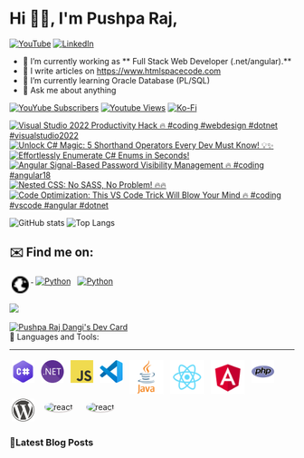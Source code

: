# Hi 👋🏻, I'm Pushpa Raj,
[![YouTube](https://img.shields.io/youtube/channel/subscribers/UC1k41FltPIePF9yrWR-GKZw?style=social)](https://youtube.com/@codewithpushpa)
 [![LinkedIn](https://img.shields.io/badge/LinkedIn-%230077B5.svg?logo=linkedin&logoColor=white)](https://linkedin.com/in/pushpa-raj-dangi)


- 🔭 I’m currently working as ** Full Stack Web Developer (.net/angular).**
- 📝 I write articles on <a href="https://www.htmlspacecode.com/">https://www.htmlspacecode.com</a>
- 🌱 I’m currently learning Oracle Database (PL/SQL)
- 💬 Ask me about anything

[![YouYube Subscribers](https://custom-icon-badges.demolab.com/youtube/channel/subscribers/UCm6lURZOeBVCZ5hJpqlUB-g?color=%23E05D44&label=SUBSCRIBE&logo=video&logoColor=white&style=for-the-badge&labelColor=CE4630)](https://www.youtube.com/@alexhyettdev?sub_confirmation=1) [![Youtube Views](https://custom-icon-badges.demolab.com/youtube/channel/views/UCm6lURZOeBVCZ5hJpqlUB-g?color=%23E1AD0E&logo=eye&logoColor=white&style=for-the-badge&labelColor=C79600)](https://www.youtube.com/@alexhyettdev) [![Ko-Fi](https://img.shields.io/badge/Ko--fi-F16061?style=for-the-badge&logo=ko-fi&logoColor=white)](https://ko-fi.com/alexhyett)

<!-- BEGIN YOUTUBE-CARDS -->
[![Visual Studio 2022 Productivity Hack 🔥 #coding #webdesign #dotnet #visualstudio2022](https://ytcards.demolab.com/?id=r9YAXgj8lbU&title=Visual+Studio+2022+Productivity+Hack+%F0%9F%94%A5+%23coding+%23webdesign+%23dotnet+%23visualstudio2022&lang=en&timestamp=1726755305&background_color=%230d1117&title_color=%23ffffff&stats_color=%23dedede&max_title_lines=1&width=250&border_radius=5 "Visual Studio 2022 Productivity Hack 🔥 #coding #webdesign #dotnet #visualstudio2022")](https://www.youtube.com/watch?v=r9YAXgj8lbU)
[![Unlock C# Magic: 5 Shorthand Operators Every Dev Must Know! 💡✨](https://ytcards.demolab.com/?id=BEseBKLsgA4&title=Unlock+C%23+Magic%3A+5+Shorthand+Operators+Every+Dev+Must+Know%21+%F0%9F%92%A1%E2%9C%A8&lang=en&timestamp=1723083694&background_color=%230d1117&title_color=%23ffffff&stats_color=%23dedede&max_title_lines=1&width=250&border_radius=5 "Unlock C# Magic: 5 Shorthand Operators Every Dev Must Know! 💡✨")](https://www.youtube.com/watch?v=BEseBKLsgA4)
[![Effortlessly Enumerate C# Enums in Seconds!](https://ytcards.demolab.com/?id=Bf4lvMsMhD0&title=Effortlessly+Enumerate+C%23+Enums+in+Seconds%21&lang=en&timestamp=1722870622&background_color=%230d1117&title_color=%23ffffff&stats_color=%23dedede&max_title_lines=1&width=250&border_radius=5 "Effortlessly Enumerate C# Enums in Seconds!")](https://www.youtube.com/watch?v=Bf4lvMsMhD0)
[![Angular Signal-Based Password Visibility Management 🔥 #coding #angular18](https://ytcards.demolab.com/?id=txbPfi1yKq0&title=Angular+Signal-Based+Password+Visibility+Management+%F0%9F%94%A5+%23coding+%23angular18&lang=en&timestamp=1722782199&background_color=%230d1117&title_color=%23ffffff&stats_color=%23dedede&max_title_lines=1&width=250&border_radius=5 "Angular Signal-Based Password Visibility Management 🔥 #coding #angular18")](https://www.youtube.com/watch?v=txbPfi1yKq0)
[![Nested CSS: No SASS, No Problem! 🔥🔥](https://ytcards.demolab.com/?id=88s6uWY06Hs&title=Nested+CSS%3A+No+SASS%2C+No+Problem%21+%F0%9F%94%A5%F0%9F%94%A5&lang=en&timestamp=1722737121&background_color=%230d1117&title_color=%23ffffff&stats_color=%23dedede&max_title_lines=1&width=250&border_radius=5 "Nested CSS: No SASS, No Problem! 🔥🔥")](https://www.youtube.com/watch?v=88s6uWY06Hs)
[![Code Optimization: This VS Code Trick Will Blow Your Mind 🔥 #coding #vscode #angular #dotnet](https://ytcards.demolab.com/?id=KOOFF0UnSAQ&title=Code+Optimization%3A+This+VS+Code+Trick+Will+Blow+Your+Mind+%F0%9F%94%A5+%23coding+%23vscode+%23angular+%23dotnet&lang=en&timestamp=1722180846&background_color=%230d1117&title_color=%23ffffff&stats_color=%23dedede&max_title_lines=1&width=250&border_radius=5 "Code Optimization: This VS Code Trick Will Blow Your Mind 🔥 #coding #vscode #angular #dotnet")](https://www.youtube.com/watch?v=KOOFF0UnSAQ)
<!-- END YOUTUBE-CARDS -->

<!-- ![](https://visitor-badge.laobi.icu/badge?page_id=pushpa-raj-dangi) -->

![GitHub stats](https://github-readme-stats.vercel.app/api?username=pushpa-raj-dangi&show_icons=true&theme=tokyonight)
![Top Langs](https://github-readme-stats.vercel.app/api/top-langs/?username=pushpa-raj-dangi&theme=tokyonight)

## ✉️ Find me on:

<p align="left">
 <a href="https://www.pushpadangi.com.np" target="_blank" rel="noopener noreferrer"> <img src="https://raw.githubusercontent.com/iconic/open-iconic/master/svg/globe.svg" alt="Python" height="30" style="vertical-align:top; margin:4px"> </a>
 <a href="https://www.linkedin.com/in/pushpa-raj-dangi/" target="_blank" rel="noopener noreferrer"> <img src="https://raw.githubusercontent.com/rahuldkjain/github-profile-readme-generator/master/src/images/icons/Social/linked-in-alt.svg" alt="Python" height="30" style="vertical-align:top; margin:4px"></a>
 <a href="mailto:dcpushparaj@gmail.com"> <img src="https://cdn.jsdelivr.net/npm/simple-icons@v3/icons/gmail.svg" alt="Python" height="30" style="vertical-align:top; margin:4px"></a>
  <a href="https://twitter.com/dev_dcpushpa"> <img src="https://raw.githubusercontent.com/rahuldkjain/github-profile-readme-generator/master/src/images/icons/Social/twitter.svg" alt="" height="30" style="vertical-align:top; margin:4px"></a>
</p>
<img 
height="0px"  src="https://camo.githubusercontent.com/61d647cf136e8b81720294531eedb797e4a1511fb2ad76796526865642ff76e7/68747470733a2f2f6d656469612e67697068792e636f6d2f6d656469612f5a56696b377042747539644e532f67697068792e676966"> 


<a href="https://app.daily.dev/pushpa"><img src="https://api.daily.dev/devcards/v2/MHSmiYn2tZCJDQD4wEgIc.png?type=default&r=c55" width="356" alt="Pushpa Raj Dangi's Dev Card"/></a><br />
🧰 Languages and Tools:
 <hr>
<p align="left">
<img src="https://raw.githubusercontent.com/github/explore/80688e429a7d4ef2fca1e82350fe8e3517d3494d/topics/csharp/csharp.png" alt=".net" height="40" style="vertical-align:top; margin:4px">
 <img src="https://raw.githubusercontent.com/github/explore/80688e429a7d4ef2fca1e82350fe8e3517d3494d/topics/dotnet/dotnet.png" alt="php" height="40" style="vertical-align:top; margin:4px">
 
<img src="https://raw.githubusercontent.com/github/explore/80688e429a7d4ef2fca1e82350fe8e3517d3494d/topics/javascript/javascript.png" alt="Javascript" height="40" style="vertical-align:top; margin:4px">
<img src="https://raw.githubusercontent.com/github/explore/80688e429a7d4ef2fca1e82350fe8e3517d3494d/topics/visual-studio-code/visual-studio-code.png" alt="VS Code" height="40" style="vertical-align:top; margin:4px">
  <img src="https://raw.githubusercontent.com/github/explore/80688e429a7d4ef2fca1e82350fe8e3517d3494d/topics/java/java.png" alt="java" height="60" style="vertical-align:top; margin:4px">
  <img src="https://raw.githubusercontent.com/github/explore/80688e429a7d4ef2fca1e82350fe8e3517d3494d/topics/react/react.png" alt="react" height="60" style="vertical-align:top; margin:4px">
 
 <img src="https://raw.githubusercontent.com/github/explore/80688e429a7d4ef2fca1e82350fe8e3517d3494d/topics/angular/angular.png" alt="angular" height="60" style="vertical-align:top; margin:4px">
 
 <img src="https://raw.githubusercontent.com/github/explore/80688e429a7d4ef2fca1e82350fe8e3517d3494d/topics/php/php.png" alt="php" height="40" style="vertical-align:top; margin:4px">
  <img src="https://raw.githubusercontent.com/github/explore/80688e429a7d4ef2fca1e82350fe8e3517d3494d/topics/wordpress/wordpress.png" alt="php" height="40" style="vertical-align:top; margin:4px">
  <img src="https://upload.wikimedia.org/wikipedia/commons/3/33/Figma-logo.svg" alt="react" height="60" style="vertical-align:top; box-shadow: 0px 1px 2px #bab0b0;
    border-radius: 50%;
    margin: 10px;">
  <img src="https://upload.wikimedia.org/wikipedia/commons/a/af/Adobe_Photoshop_CC_icon.svg" alt="react" height="60" style="vertical-align:top;box-shadow: 0px 1px 2px #bab0b0; border-radius: 50%;
    margin: 10px;">
 
  ### 📔Latest Blog Posts
 <!-- BLOG-POST-LIST:START -->
  <!-- BLOG-POST-LIST:END -->
 
</p>

